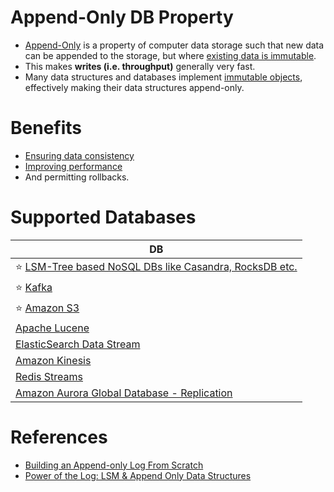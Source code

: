 # Append-Only DB Property
- [Append-Only](https://en.wikipedia.org/wiki/Append-only) is a property of computer data storage such that new data can be appended to the storage, but where [existing data is immutable](https://en.wikipedia.org/wiki/Immutable_object).
- This makes **writes (i.e. throughput)** generally very fast.
- Many data structures and databases implement [immutable objects](https://en.wikipedia.org/wiki/Immutable_object), effectively making their data structures append-only. 

# Benefits
- [Ensuring data consistency](https://github.com/Anshul619/HLD-System-Designs/tree/main//1_Databases/4_Consistency-Replication/Readme.md) 
- [Improving performance](https://github.com/Anshul619/HLD-System-Designs/tree/main//1_Databases/3_Scalability-Techniques/Readme.md) 
- And permitting rollbacks.

# Supported Databases

| DB                                                                                                                                                            |
|---------------------------------------------------------------------------------------------------------------------------------------------------------------|
| :star: [LSM-Tree based NoSQL DBs like Casandra, RocksDB etc.](DataStructures/LSMTree.md)                                                                                     |
| :star: [Kafka](https://github.com/Anshul619/HLD-System-Designs/tree/main/2_MessageBrokersEDA/Kafka/Readme.md)                                                                                                     |
| :star: [Amazon S3](https://github.com/Anshul619/AWS-Services/tree/main/6_FileStorages/3_S3ObjectStorage/Readme.md)                                            |
| [Apache Lucene](https://github.com/Anshul619/HLD-System-Designs/tree/main//1_Databases/9_Search-Databases/Readme.md)                                                                                                           |
| [ElasticSearch Data Stream](https://github.com/Anshul619/HLD-System-Designs/tree/main/1_Databases/15_Streaming-Databases/ElasticSearchStreams.md)                                                                              |
| [Amazon Kinesis](https://github.com/Anshul619/AWS-Services/tree/main/4_MessageBrokers/AmazonKinesis/Readme.md)                                                |
| [Redis Streams](https://github.com/Anshul619/HLD-System-Designs/tree/main/1_Databases/15_Streaming-Databases/RedisStreams.md)                                                                                                  |
| [Amazon Aurora Global Database - Replication](https://github.com/Anshul619/AWS-Services/tree/main/1_Databases/AmazonRDS/AmazonAurora/AuroraGlobalDatabase.md) |

# References
- [Building an Append-only Log From Scratch](https://eileen-code4fun.medium.com/building-an-append-only-log-from-scratch-e8712b49c924)
- [Power of the Log: LSM & Append Only Data Structures](https://www.slideshare.net/ConfluentInc/power-of-the-loglsm-append-only-data-structures)